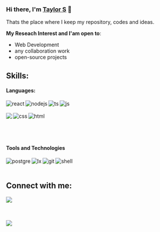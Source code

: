 ### Hi there, I'm [Taylor S](https://taylors.dev.br) 👋

Thats the place where I keep my repository, codes and ideas.

**My Reseach Interest and I'am open to**:
- Web Development
- any collaboration work
- open-source projects

## Skills:

#### Languages:
<div>
<img align="left" alt="react" src="https://img.shields.io/badge/React-20232A?style=for-the-badge&logo=react&logoColor=61DAFB" />
<img align="left" alt="nodejs" src="https://img.shields.io/badge/Node.js-43853D?style=for-the-badge&logo=node.js&logoColor=white" />
<img align="left" alt="ts" src="https://img.shields.io/badge/TypeScript-007ACC?style=for-the-badge&logo=typescript&logoColor=white" />
<img align="left" alt="js" src="https://img.shields.io/badge/JavaScript-F7DF1E?style=for-the-badge&logo=javascript&logoColor=black" />
 <div/> <br><br><div>
<img align="left" atl="tw" src="https://img.shields.io/badge/Tailwind_CSS-38B2AC?style=for-the-badge&logo=tailwind-css&logoColor=white" />
<img align="left" alt="css" src="https://img.shields.io/badge/CSS3-1572B6?style=for-the-badge&logo=css3&logoColor=white"/>
<img align="left" alt="html" src="https://img.shields.io/badge/HTML5-E34F26?style=for-the-badge&logo=html5&logoColor=white"/>
<div/>
  <br><br>
 <br><br>
 
#### Tools and Technologies

<img align="left" alt="postgre" src="https://img.shields.io/badge/PostgreSQL-316192?style=for-the-badge&logo=postgresql&logoColor=white"/>
<img align="left" alt="lx" src="https://img.shields.io/badge/Linux-FCC624?style=for-the-badge&logo=linux&logoColor=black"/>
<img align="left" alt="git" src="https://img.shields.io/badge/GIT-E44C30?style=for-the-badge&logo=git&logoColor=white"/>
<img align="left" alt="shell" src="https://img.shields.io/badge/Shell_Script-121011?style=for-the-badge&logo=gnu-bash&logoColor=white"/>
<br><br>

## Connect with me:
<div>
 <a href="mailto:otaylorferreira78@gmail.com">
 <img src="https://img.shields.io/badge/Gmail-D14836?style=for-the-badge&logo=gmail&logoColor=white"/>
  <a/>
 <div/>
<br><br>

<a href="https://github.com/anuraghazra/github-readme-stats"><img align="center" src="https://github-readme-stats.vercel.app/api/top-langs/?username=taylors42&layout=compact&theme=buefy&hide_border=true" /></a> 

